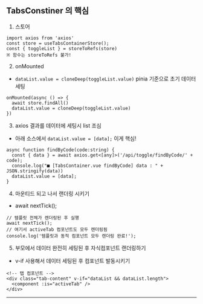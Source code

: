 ## TabsConstiner 의 핵심

1) 스토어
```store
import axios from 'axios'
const store = useTabsContainerStore();
const { toggleList } = storeToRefs(store)
※ 함수는 storeToRefs 불가!
```

2) onMounted
 - `dataList.value = cloneDeep(toggleList.value)` pinia 기준으로 초기 데이터 세팅 
```onMounted 비동기 선언
onMounted(async () => {
  await store.findAll()
  dataList.value = cloneDeep(toggleList.value)
})
```

3) axios 결과를 데이터에 세팅시 list 조심
 - 아래 소스에서 `dataList.value = [data];` 이게 핵심! 
```랜더링 대상 data 가 배열인데, 단건일 경우 그냥 .value로 json결과를 세팅할 때가 있음. 
async function findByCode(code:string) {
  const { data } = await axios.get<[any]>('/api/toggle/findByCode/' + code);
  console.log("■ [TabsContainer.vue findByCode] data : " + JSON.stringify(data))
  dataList.value = [data];
}
```

4) 마운티드 되고 나서 랜더링 시키기
 - await nextTick();
```
// 템플릿 전체가 렌더링된 후 실행
await nextTick();
// 여기서 activeTab 컴포넌트도 모두 렌더링됨
console.log('템플릿과 동적 컴포넌트 모두 렌더링 완료!');
```

5) 부모에서 데이터 완전히 세팅된 후 자식컴포넌트 랜더링하기
 - v-if 사용해서 데이터 세팅된 후 컴포넌트 발동시키기
```
<!-- 탭 컴포넌트 -->
<div class="tab-content" v-if="dataList && dataList.length">
  <component :is="activeTab" />
</div>
```
---

